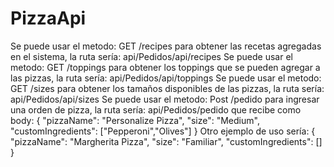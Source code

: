 # PizzaApi
  Se puede usar el metodo: GET /recipes para obtener las recetas agregadas en el sistema, la ruta sería: api/Pedidos/api/recipes
  Se puede usar el metodo: GET /toppings para obtener los toppings que se pueden agregar a las pizzas, la ruta sería: api/Pedidos/api/toppings
  Se puede usar el metodo: GET /sizes para obtener los tamaños disponibles de las pizzas, la ruta sería: api/Pedidos/api/sizes
  Se puede usar el metodo: Post /pedido para ingresar una orden de pizza, la ruta sería: api/Pedidos/pedido
      que recibe como body: {
                                "pizzaName": "Personalize Pizza",
                                "size": "Medium",
                                "customIngredients": ["Pepperoni","Olives"]
                            }
    Otro ejemplo de uso sería:
                            {
                                "pizzaName": "Margherita Pizza",
                                "size": "Familiar",
                                "customIngredients": []
                            }
